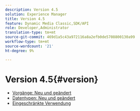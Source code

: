 ```yaml
---
description: Version 4.5
solution: Experience Manager
title: Version 4.5
feature: Dynamic Media Classic,SDK/API
role: Developer,Administrator
translation-type: tm+mt
source-git-commit: 469d1a5c43a972116a8a2efb0de5708800130a99
workflow-type: tm+mt
source-wordcount: '21'
ht-degree: 9%

---
```



# Version 4.5{#version}

* [Vorgänge: Neu und geändert](r-4-5-operations.md)
* [Datentypen: Neu und geändert](r-4-5-types.md)
* [Eingeschränkte Verwendung](r-restricted-use.md)
